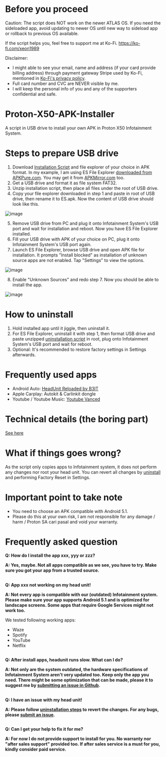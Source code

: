 # Before you proceed
Caution: The script does NOT work on the newer ATLAS OS.
If you need the sideloaded app, avoid updating to newer OS until new way to sideload app or rollback to previous OS available.


If the script helps you, feel free to support me at Ko-Fi. https://ko-fi.com/xeon1989 

Disclaimer: 
- I might able to see your email, name and address (if your card provide billing address) through payment gateway Stripe used by Ko-Fi, mentioned in [Ko-Fi's privacy policy](https://more.ko-fi.com/privacy). 
- Full card number and CVC are NEVER visible by me. 
- I will keep the personal info of you and any of the supporters confidential and safe.

# Proton-X50-APK-Installer
A script in USB drive to install your own APK in Proton X50 Infotainment System.

# Steps to prepare USB drive
1. Download [Installation Script](https://github.com/xeon1989/Proton-X50-APK-Installer/releases/download/v0.5a/Installation.Script.zip) and file explorer of your choice in APK format. In my example, I am using ES File Explorer [downloaded from APKPure.com](https://m.apkpure.com/es-file-explorer-file-manager/com.estrongs.android.pop).  You may get it from [APKMirror.com](https://www.apkmirror.com/apk/es-global/es-file-explorer/es-file-explorer-4-2-9-2-1-release/) too. 
2. Get a USB drive and format it as file system FAT32. 
3. Unzip installation script, then place all files under the root of USB drive.
4. Copy your file explorer downloaded in step 1 and paste in root of USB drive, then rename it to ES.apk. Now the content of USB drive should look like this. 

![image](https://user-images.githubusercontent.com/17538895/172921723-633a95b0-e1a9-4afc-863a-fb2cf6f0aa0c.png)

5. Remove USB drive from PC and plug it onto Infotainment System's USB port and wait for installation and reboot. Now you have ES File Explorer installed.
6. Fill your USB drive with APK of your choice on PC, plug it onto Infotainment System's USB port again.
7. Launch ES File Explorer, browse USB drive and open APK file for installation. It prompts "Install blocked" as installation of unknown source apps are not enabled. Tap "Settings" to view the options.

![image](https://user-images.githubusercontent.com/17538895/173135211-cc8a3703-e19a-4657-83b7-f87715a247d1.png)

8. Enable "Unknown Sources" and redo step 7. Now you should be able to install the app. 

![image](https://user-images.githubusercontent.com/17538895/173135304-6040f394-4da5-4122-9687-25c39364c63e.png)


# How to uninstall

1. Hold installed app until it jiggle, then uninstall it.
2. For ES File Explorer, uninstall it with step 1, then format USB drive and paste unzipped [uninstallation script](https://github.com/xeon1989/Proton-X50-APK-Installer/releases/download/v0.5a/Uninstallation.script.zip) in root, plug onto Infotainment System's USB port and wait for reboot.  
3. Optional: It's recommended to restore factory settings in Settings afterwards. 


# Frequently used apps

- Android Auto: [HeadUnit Reloaded by B3IT](https://www.b3itlabs.com/prod.php?id=1)
- Apple Carplay: Autokit & Carlinkit dongle
- Youtube / Youtube Music: [Youtube Vanced](https://youtubevanced.com/) 


# Technical details (the boring part)
[See here](https://github.com/xeon1989/Proton-X50-APK-Installer/blob/main/Technical%20Detail.md)

# What if things goes wrong?
As the script only copies apps to Infotainment system, it does not perform any changes nor root your head unit. 
You can revert all changes by [uninstall](https://github.com/xeon1989/Proton-X50-APK-Installer/edit/main/README.md#how-to-uninstall) and performing Factory Reset in Settings. 

# Important point to take note
- You need to choose an APK compatible with Android 5.1. 
- Please do this at your own risk, I am not responsible for any damage / harm / Proton SA cari pasal and void your warranty.

# Frequently asked question

**Q: How do I install the app xxx, yyy or zzz?**

**A: Yes, maybe. Not all apps compatible as we see, you have to try. Make sure you got your app from a trusted source.**
##
**Q: App xxx not working on my head unit!**

**A: Not every app is compatible with our (outdated) Infotainment system. Please make sure your app supports Android 5.1 and is optimized for landscape screens. Some apps that require Google Services might not work too.**

We tested following working apps:
- Waze
- Spotify
- YouTube
- Netflix

##
**Q: After install apps, headunit runs slow. What can I do?**

**A: Not only are the system outdated, the hardware specifications of Infotainment System aren't very updated too. Keep only the app you need. There might be some optimization that can be made, please it to suggest me by [submitting an issue in Github](https://github.com/xeon1989/Proton-X50-APK-Installer/issues).**
##
**Q: I have an issue with my head unit!**

**A: Please follow [uninstallation steps](https://github.com/xeon1989/Proton-X50-APK-Installer/edit/main/README.md#how-to-uninstall) to revert the changes.  For any bugs, please [submit an issue](https://github.com/xeon1989/Proton-X50-APK-Installer/issues).**
##
**Q: Can I get your help to fix it for me?**

**A: For now I do not provide support to install for you. No warranty nor "after sales support" provided too. If after sales service is a must for you, kindly consider paid service.**
##

